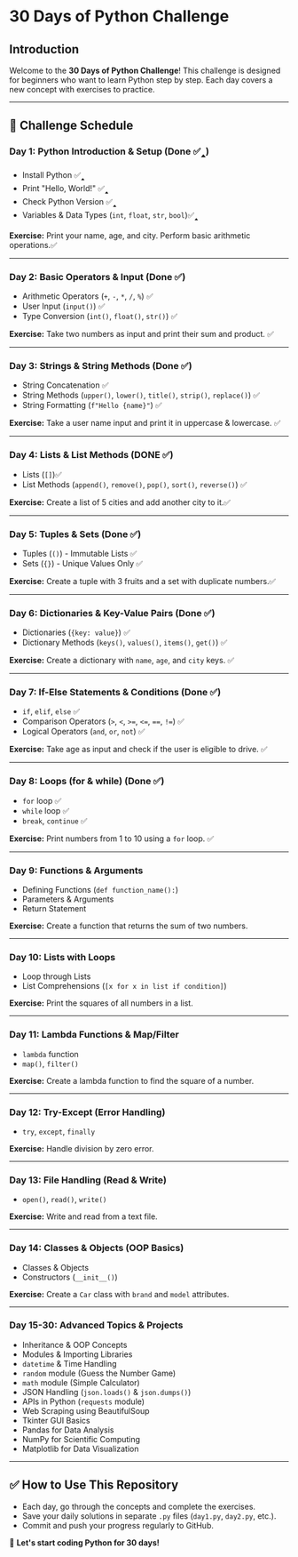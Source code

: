 # 30 Days of Python Challenge

## Introduction
Welcome to the **30 Days of Python Challenge**! This challenge is designed for beginners who want to learn Python step by step. Each day covers a new concept with exercises to practice.

---
## **📅 Challenge Schedule**

### **Day 1: Python Introduction & Setup**  (Done ✅🢑)
- Install Python  ✅🢑
- Print "Hello, World!" ✅🢑
- Check Python Version ✅🢑
- Variables & Data Types (`int`, `float`, `str`, `bool`)✅🢑

**Exercise:** Print your name, age, and city. Perform basic arithmetic operations.✅

---
### **Day 2: Basic Operators & Input** (Done ✅)
- Arithmetic Operators (`+`, `-`, `*`, `/`, `%`) ✅
- User Input (`input()`) ✅
- Type Conversion (`int()`, `float()`, `str()`) ✅

**Exercise:** Take two numbers as input and print their sum and product. ✅

---
### **Day 3: Strings & String Methods** (Done ✅)
- String Concatenation ✅
- String Methods (`upper()`, `lower()`, `title()`, `strip()`, `replace()`) ✅
- String Formatting (`f"Hello {name}"`) ✅

**Exercise:** Take a user name input and print it in uppercase & lowercase. ✅

---
### **Day 4: Lists & List Methods** (DONE ✅)
- Lists (`[]`)✅
- List Methods (`append()`, `remove()`, `pop()`, `sort()`, `reverse()`) ✅

**Exercise:** Create a list of 5 cities and add another city to it.✅

--- 
### **Day 5: Tuples & Sets**  (Done ✅)
- Tuples (`()`) - Immutable Lists ✅
- Sets (`{}`) - Unique Values Only ✅

**Exercise:** Create a tuple with 3 fruits and a set with duplicate numbers.✅

---
### **Day 6: Dictionaries & Key-Value Pairs** (Done ✅)
- Dictionaries (`{key: value}`) ✅
- Dictionary Methods (`keys()`, `values()`, `items()`, `get()`) ✅

**Exercise:** Create a dictionary with `name`, `age`, and `city` keys. ✅

---
### **Day 7: If-Else Statements & Conditions** (Done ✅)
- `if`, `elif`, `else` ✅
- Comparison Operators (`>`, `<`, `>=`, `<=`, `==`, `!=`) ✅
- Logical Operators (`and`, `or`, `not`) ✅

**Exercise:** Take age as input and check if the user is eligible to drive. ✅

---
### **Day 8: Loops (for & while)** (Done ✅)
- `for` loop  ✅
- `while` loop ✅
- `break`, `continue` ✅

**Exercise:** Print numbers from 1 to 10 using a `for` loop.  ✅

---
### **Day 9: Functions & Arguments**
- Defining Functions (`def function_name():`)
- Parameters & Arguments
- Return Statement

**Exercise:** Create a function that returns the sum of two numbers.

---
### **Day 10: Lists with Loops**
- Loop through Lists
- List Comprehensions (`[x for x in list if condition]`)

**Exercise:** Print the squares of all numbers in a list.

---
### **Day 11: Lambda Functions & Map/Filter**
- `lambda` function
- `map()`, `filter()`

**Exercise:** Create a lambda function to find the square of a number.

---
### **Day 12: Try-Except (Error Handling)**
- `try`, `except`, `finally`

**Exercise:** Handle division by zero error.

---
### **Day 13: File Handling (Read & Write)**
- `open()`, `read()`, `write()`

**Exercise:** Write and read from a text file.

---
### **Day 14: Classes & Objects (OOP Basics)**
- Classes & Objects
- Constructors (`__init__()`)

**Exercise:** Create a `Car` class with `brand` and `model` attributes.

---
### **Day 15-30: Advanced Topics & Projects**
- Inheritance & OOP Concepts
- Modules & Importing Libraries
- `datetime` & Time Handling
- `random` module (Guess the Number Game)
- `math` module (Simple Calculator)
- JSON Handling (`json.loads()` & `json.dumps()`)
- APIs in Python (`requests` module)
- Web Scraping using BeautifulSoup
- Tkinter GUI Basics
- Pandas for Data Analysis
- NumPy for Scientific Computing
- Matplotlib for Data Visualization

---
## **✅ How to Use This Repository**
- Each day, go through the concepts and complete the exercises.
- Save your daily solutions in separate `.py` files (`day1.py`, `day2.py`, etc.).
- Commit and push your progress regularly to GitHub.

🚀 **Let's start coding Python for 30 days!**

